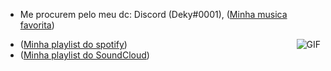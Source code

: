 
- Me procurem pelo meu dc: Discord (Deky#0001), ([Minha musica favorita](https://www.youtube.com/watch?v=woNrNfFVsKc&ab_channel=NoCopyrightSounds))

<img align="right" alt="GIF" src="https://i.redd.it/aym1gqxv0eo71.gif" />

- ([Minha playlist do spotify](https://open.spotify.com/user/31rixvqa36wivjxrxbh3exixi7vy))
- ([Minha playlist do SoundCloud](https://soundcloud.com/user-981597680-906168883))
